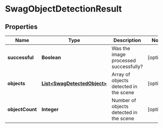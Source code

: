 
# SwagObjectDetectionResult

## Properties
Name | Type | Description | Notes
------------ | ------------- | ------------- | -------------
**successful** | **Boolean** | Was the image processed successfully? |  [optional]
**objects** | [**List&lt;SwagDetectedObject&gt;**](SwagDetectedObject.md) | Array of objects detected in the scene |  [optional]
**objectCount** | **Integer** | Number of objects detected in the scene |  [optional]



